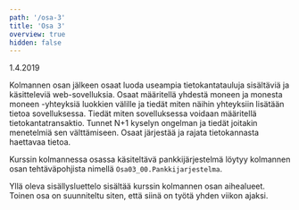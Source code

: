 ```yaml
---
path: '/osa-3'
title: 'Osa 3'
overview: true
hidden: false
---
```


<deadline>1.4.2019</deadline>

Kolmannen osan jälkeen osaat luoda useampia tietokantatauluja sisältäviä ja käsitteleviä web-sovelluksia. Osaat määritellä yhdestä moneen ja monesta moneen -yhteyksiä luokkien välille ja tiedät miten näihin yhteyksiin lisätään tietoa sovelluksessa. Tiedät miten sovelluksessa voidaan määritellä tietokantatransaktio.  Tunnet N+1 kyselyn ongelman ja tiedät joitakin menetelmiä sen välttämiseen. Osaat järjestää ja rajata tietokannasta haettavaa tietoa.

Kurssin kolmannessa osassa käsiteltävä pankkijärjestelmä löytyy kolmannen osan tehtäväpohjista nimellä `Osa03_00.Pankkijarjestelma`.

<please-login></please-login>

<pages-in-this-section></pages-in-this-section>

Yllä oleva sisällysluettelo sisältää kurssin kolmannen osan aihealueet. Toinen osa on suunniteltu siten, että siinä on työtä yhden viikon ajaksi.

<exercises-in-this-section></exercises-in-this-section>
